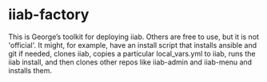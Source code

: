 # iiab-factory
This is George’s toolkit for deploying iiab. Others are free to use, but it is not 'official'.  It might, for example, have an install script that installs ansible and git if needed, clones iiab, copies a particular local_vars.yml to iiab, runs the iiab install, and then clones other repos like iiab-admin and iiab-menu and installs them.
